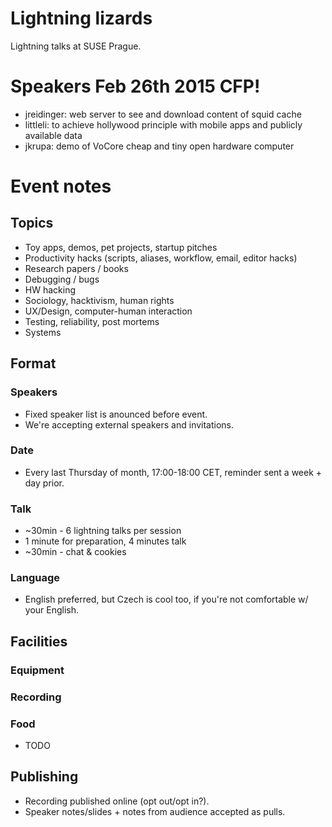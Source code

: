 # Lightning lizards

Lightning talks at SUSE Prague.

# Speakers Feb 26th 2015 CFP!

 - jreidinger: web server to see and download content of squid cache
 - littleli: to achieve hollywood principle with mobile apps and publicly available data
 - jkrupa: demo of VoCore cheap and tiny open hardware computer

# Event notes

## Topics

  - Toy apps, demos, pet projects, startup pitches
  - Productivity hacks (scripts, aliases, workflow, email, editor hacks)
  - Research papers / books
  - Debugging / bugs
  - HW hacking
  - Sociology, hacktivism, human rights
  - UX/Design, computer-human interaction
  - Testing, reliability, post mortems
  - Systems

## Format

### Speakers

  - Fixed speaker list is anounced before event.
  - We're accepting external speakers and invitations.

### Date

  - Every last Thursday of month, 17:00-18:00 CET, reminder sent a week + day prior.

### Talk

  - ~30min - 6 lightning talks per session
  - 1 minute for preparation, 4 minutes talk
  - ~30min - chat & cookies

### Language

   - English preferred, but Czech is cool too, if you're not comfortable w/ your English.

## Facilities

### Equipment
### Recording
### Food

  - TODO

## Publishing

  - Recording published online (opt out/opt in?).
  - Speaker notes/slides + notes from audience accepted as pulls.
